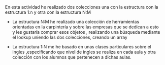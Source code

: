 En esta actividad he realizado dos colecciones una con la estructura  con la estructura 1:n y otra con la estructura N:M

* La estructura N:M he realizado una colección de herramientas orientadas en la carpintería y sobre  las empresas que se dedican a esto y les gustaría comprar esos objetos , realizando una búsqueda mediante el lookup uniendo las dos colecciones, creando un array

* La estructura 1:N me he basado en unas clases particulares sobre el ingles ,especificando que nivel de ingles se realiza en cada aula y otra colección con los alumnos que pertenecen a dichas aulas.